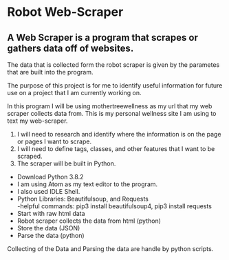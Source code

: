 # Robot Web-Scraper
## A Web Scraper is a program that scrapes or gathers data off of websites.

The data that is collected form the robot scraper is given by the parametes that are built into the program.

The purpose of this project is for me to identify useful information for future use on a project that I am currently working on.

In this program I will be using mothertreewellness as my url that my web scraper collects data from. This is my personal wellness site I am using to text my web-scraper.
1. I will need to research and identify where the information is on the page or pages I want to scrape.
2. I will need to define tags, classes, and other features that I want to be scraped.   
3. The scraper will be built in Python.

  - Download Python 3.8.2
  - I am using Atom as my text editor to the program. 
  - I also used IDLE Shell.
  - Python Libraries: Beautifulsoup, and Requests  
    -helpful commands: pip3 install beautifulsoup4, pip3 install requests
  - Start with raw html data
  - Robot scraper collects the data from html (python)
  - Store the data (JSON)
  - Parse the data (python)
  
  Collecting of the Data and Parsing the data are handle by python scripts.





